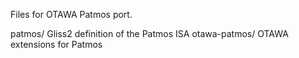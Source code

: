Files for OTAWA Patmos port.

patmos/          Gliss2 definition of the Patmos ISA
otawa-patmos/    OTAWA extensions for Patmos
